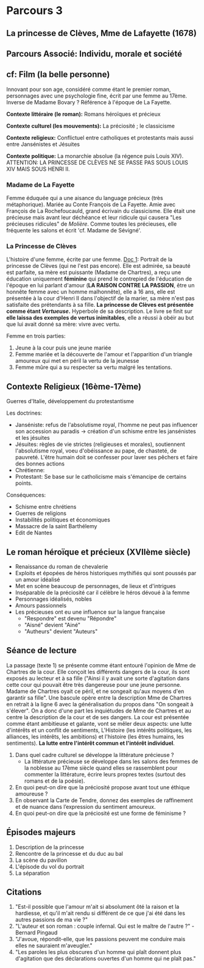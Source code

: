 # Parcours 3 
## La princesse de Clèves, Mme de Lafayette (1678)
## Parcours Associé: Individu, morale et société
cf: Film (la belle personne)
----

Innovant pour son age, considéré comme étant le premier roman, personnages avec une psychologie fine, écrit par une femme au 17ème. Inverse de Madame Bovary ? Référence à l'époque de La Fayette.

**Contexte littéraire (le roman):** Romans héroïques et précieux

**Contexte culturel (les mouvements):** La préciosité ; le classicisme 

**Contexte religieux:** Conflictuel entre catholiques et protestants mais aussi entre Jansénistes et Jésuites

**Contexte politique:** La monarchie absolue (la régence puis Louis XIV). ATTENTION: LA PRINCESSE DE CLÈVES NE SE PASSE PAS SOUS LOUIS XIV MAIS SOUS HENRI II.

### Madame de La Fayette

Femme éduquée qui a une aisance du language précieux (très métaphorique). Mariée au Conte François de La Fayette. Amie avec François de La Rochefoucauld, grand écrivain du classicisme. Elle était une précieuse mais avant leur déchéance et leur ridicule qui causera "Les précieuses ridicules" de *Molière*. Comme toutes les précieuses, elle fréquente les salons et écrit 'cf. Madame de Sévigné'.

### La Princesse de Clèves

L'histoire d'une femme, écrite par une femme. [Doc 1](https://docs.google.com/document/d/1lyF4Q_rMgs9r1XQv8WfR_29MJnYbklPIrf46A_1t7Dk/edit): Portrait de la princesse de Clèves (qui ne l'est pas encore). Elle est admirée, sa beauté est parfaite, sa mère est puissante (Madame de Chartres), a reçu une éducation uniquement **féminine** qui prend le contrepied de l'éducation de l'époque en lui parlant d'amour (**LA RAISON CONTRE LA PASSION**, être un honnête femme avec un homme malhonnête), elle a 16 ans, elle est présentée à la cour d'Henri II dans l'objectif de la marier, sa mère n'est pas satisfaite des prétendants à sa fille. **La princesse de Clèves est présentée comme étant *Vertueuse*.** Hyperbole de sa description. Le livre se finit sur **elle laissa des exemples de vertus inimitables**, elle a réussi à obéir au but que lui avait donné sa mère: vivre avec vertu. 

Femme en trois parties:

1. Jeune à la cour puis une jeune mariée
2. Femme mariée et la découverte de l'amour et l'apparition d'un triangle amoureux qui met en péril la vertu de la jeunesse
3. Femme mûre qui a su respecter sa vertu malgré les tentations.

## Contexte Religieux (16ème-17ème)

Guerres d'Italie, développement du protestantisme

Les doctrines:

* Janséniste: refus de l'absolutisme royal, l'homme ne peut pas influencer son accession au paradis -> création d'un schisme entre les jansénistes et les jésuites
* Jésuites: règles de vie strictes (religieuses et morales), soutiennent l'absolutisme royal, voeu d'obéissance au pape, de chasteté, de pauvreté. L'être humain doit se confesser pour laver ses pêchers et faire des bonnes actions
* Chrétienne: 
* Protestant: Se base sur le catholicisme mais s'émancipe de certains points. 

Conséquences:

* Schisme entre chrétiens
* Guerres de religions
* Instabilités politiques et économiques
* Massacre de la saint Barthélemy
* Edit de Nantes 

## Le roman héroïque et précieux (XVIIème siècle)

* Renaissance du roman de chevalerie 
* Exploits et épopées de héros historiques mythifiés qui sont poussés par un amour idéalisé
* Met en scène beaucoup de personnages, de lieux et d'intrigues
* Inséparable de la préciosité car il célèbre le héros dévoué à la femme
* Personnages idéalisés, nobles
* Amours passionnels 
* Les précieuses ont eu une influence sur la langue française 
	* "Respondre" est devenu "Répondre"
	* "Aisné" devient "Ainé"
	* "Autheurs" devient "Auteurs"

## Séance de lecture

La passage (texte 1) se présente comme étant entouré l'opinion de Mme de Chartres de la cour. Elle conçoit les différents dangers de la cour, ils sont exposés au lecteur et à sa fille ("Ainsi il y avait une sorte d'agitation dans cette cour qui pouvait être très dangereuse pour une jeune personne. Madame de Chartres oyait ce péril, et ne songeait qu'aux moyens d'en garantir sa fille". Une bascule opère entre la description Mme de Chartres en retrait à la ligne 6 avec la généralisation du propos dans "On songeait à s'élever". On a donc d'une part les inquiétudes de Mme de Chartres et au centre la description de la cour et de ses dangers. La cour est présentée comme étant ambitieuse et galante, vont se mêler deux aspects: une lutte d'intérêts et un conflit de sentiments, L'Histoire (les intérêts politiques, les alliances, les intérêts, les ambitions) et l'histoire (les êtres humains, les sentiments). **La lutte entre l'intérêt commun et l'intérêt individuel**.  


1. Dans quel cadre culturel se développe la littérature précieuse ?  
	* La littérature précieuse se développe dans les salons des femmes de la noblesse au 17ème siècle quand elles se rassemblent pour commenter la littérature, écrire leurs propres textes (surtout des romans et de la poésie).  
2. En quoi peut-on dire que la préciosité propose avant tout une éthique amoureuse ? 
3. En observant la Carte de Tendre, donnez des exemples de raffinement et de nuance dans l’expression du sentiment amoureux.  
4. En quoi peut-on dire que la préciosité est une forme de féminisme ?  

## Épisodes majeurs

1. Description de la princesse
2. Rencontre de la princesse et du duc au bal
3. La scène du pavillon
4. L'épisode du vol du portrait
5. La séparation 

## Citations

1. "Est-il possible que l'amour m'ait si absolument ôté la raison et la hardiesse, et qu'il m'ait rendu si différent de ce que j'ai été dans les autres passions de ma vie ?"
2. "L'auteur et son roman : couple infernal. Qui est le maître de l'autre ?" - Bernard Pingaud
3. "J'avoue, répondit-elle, que les passions peuvent me conduire mais elles ne sauraient m'aveugler."
4. "Les paroles les plus obscures d'un homme qui plaît donnent plus d'agitation que des déclarations ouvertes d'un homme qui ne plaît pas."

